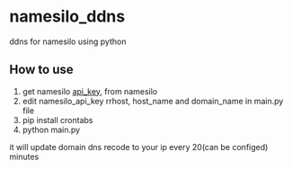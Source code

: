 # namesilo_ddns
ddns for namesilo using python

## How to use
1. get namesilo [api_key](https://www.namesilo.com/account_api.php), from namesilo
2. edit namesilo_api_key rrhost, host_name and domain_name in main.py file
3. pip install crontabs
4. python main.py

it will update domain dns recode to your ip every 20(can be configed) minutes